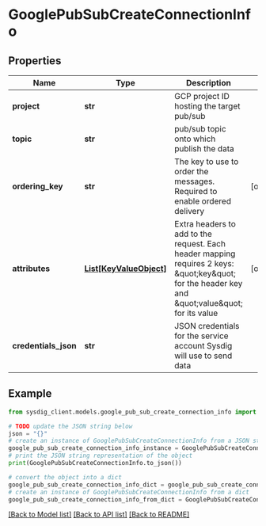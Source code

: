 # GooglePubSubCreateConnectionInfo


## Properties

Name | Type | Description | Notes
------------ | ------------- | ------------- | -------------
**project** | **str** | GCP project ID hosting the target pub/sub | 
**topic** | **str** | pub/sub topic onto which publish the data | 
**ordering_key** | **str** | The key to use to order the messages. Required to enable ordered delivery | [optional] 
**attributes** | [**List[KeyValueObject]**](KeyValueObject.md) | Extra headers to add to the request. Each header mapping requires 2 keys: \&quot;key\&quot; for the header key and \&quot;value\&quot; for its value | [optional] 
**credentials_json** | **str** | JSON credentials for the service account Sysdig will use to send data | 

## Example

```python
from sysdig_client.models.google_pub_sub_create_connection_info import GooglePubSubCreateConnectionInfo

# TODO update the JSON string below
json = "{}"
# create an instance of GooglePubSubCreateConnectionInfo from a JSON string
google_pub_sub_create_connection_info_instance = GooglePubSubCreateConnectionInfo.from_json(json)
# print the JSON string representation of the object
print(GooglePubSubCreateConnectionInfo.to_json())

# convert the object into a dict
google_pub_sub_create_connection_info_dict = google_pub_sub_create_connection_info_instance.to_dict()
# create an instance of GooglePubSubCreateConnectionInfo from a dict
google_pub_sub_create_connection_info_from_dict = GooglePubSubCreateConnectionInfo.from_dict(google_pub_sub_create_connection_info_dict)
```
[[Back to Model list]](../README.md#documentation-for-models) [[Back to API list]](../README.md#documentation-for-api-endpoints) [[Back to README]](../README.md)


